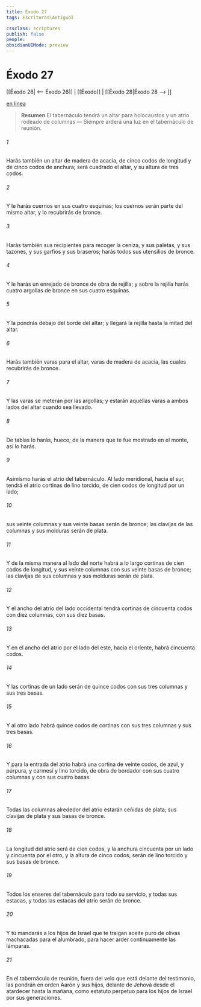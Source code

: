 ```yaml
---
title: Éxodo 27
tags: Escrituras\AntiguoT

cssclass: scriptures
publish: false
people:
obsidianUIMode: preview
---
```


# Éxodo 27
[[Éxodo 26| <-- Éxodo 26]] | [[Éxodo]] | [[Éxodo 28|Éxodo 28 --> ]]

[en línea](https://churchofjesuschrist.org/study/scriptures/ot/ex/27?lang=spa)

> __Resumen__
El tabernáculo tendrá un altar para holocaustos y un atrio rodeado de columnas — Siempre arderá una luz en el tabernáculo de reunión.

###### 1 
Harás también un altar de madera de acacia, de cinco codos de longitud y de cinco codos de anchura; será cuadrado el altar, y su altura de tres codos.

###### 2 
Y le harás cuernos en sus cuatro esquinas; los cuernos serán parte del mismo altar, y lo recubrirás de bronce.

###### 3 
Harás también sus recipientes para recoger la ceniza, y sus paletas, y sus tazones, y sus garfios y sus braseros; harás todos sus utensilios de bronce.

###### 4 
Y le harás un enrejado de bronce de obra de rejilla; y sobre la rejilla harás cuatro argollas de bronce en sus cuatro esquinas.

###### 5 
Y la pondrás debajo del borde del altar; y llegará la rejilla hasta la mitad del altar.

###### 6 
Harás también varas para el altar, varas de madera de acacia, las cuales recubrirás de bronce.

###### 7 
Y las varas se meterán por las argollas; y estarán aquellas varas a ambos lados del altar cuando sea llevado.

###### 8 
De tablas lo harás, hueco; de la manera que te fue mostrado en el monte, así lo harás.

###### 9 
Asimismo harás el atrio del tabernáculo. Al lado meridional, hacia el sur, tendrá el atrio cortinas de lino torcido, de cien codos de longitud por un lado;

###### 10 
sus veinte columnas y sus veinte basas serán de bronce; las clavijas de las columnas y sus molduras serán de plata.

###### 11 
Y de la misma manera al lado del norte habrá a lo largo cortinas de cien codos de longitud, y sus veinte columnas con sus veinte basas de bronce; las clavijas de sus columnas y sus molduras serán de plata.

###### 12 
Y el ancho del atrio del lado occidental tendrá cortinas de cincuenta codos con diez columnas, con sus diez basas.

###### 13 
Y en el ancho del atrio por el lado del este, hacia el oriente, habrá cincuenta codos.

###### 14 
Y las cortinas de un lado serán de quince codos con sus tres columnas y sus tres basas.

###### 15 
Y al otro lado habrá quince codos de cortinas con sus tres columnas y sus tres basas.

###### 16 
Y para la entrada del atrio habrá una cortina de veinte codos, de azul, y púrpura, y carmesí y lino torcido, de obra de bordador con sus cuatro columnas y con sus cuatro basas.

###### 17 
Todas las columnas alrededor del atrio estarán ceñidas de plata; sus clavijas de plata y sus basas de bronce.

###### 18 
La longitud del atrio será de cien codos, y la anchura cincuenta por un lado y cincuenta por el otro, y la altura de cinco codos;  serán de lino torcido y sus basas de bronce.

###### 19 
Todos los enseres del tabernáculo para todo su servicio, y todas sus estacas, y todas las estacas del atrio serán de bronce.

###### 20 
Y tú mandarás a los hijos de Israel que te traigan aceite puro de olivas machacadas para el alumbrado, para hacer arder continuamente las lámparas.

###### 21 
En el tabernáculo de reunión, fuera del velo que está delante del testimonio, las pondrán en orden Aarón y sus hijos, delante de Jehová desde el atardecer hasta la mañana, como estatuto perpetuo para los hijos de Israel por sus generaciones.

